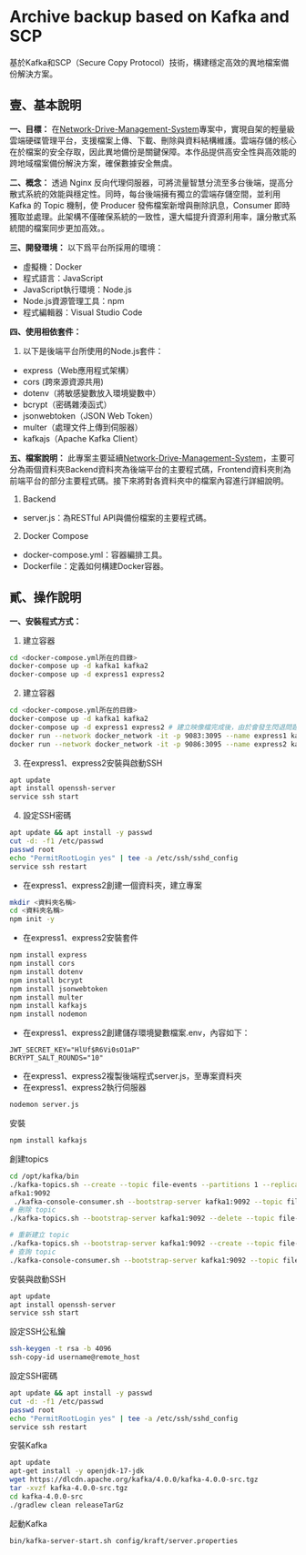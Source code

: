 # Archive backup based on Kafka and SCP

基於Kafka和SCP（Secure Copy Protocol）技術，構建穩定高效的異地檔案備份解決方案。

## 壹、基本說明
**一、目標：**
在[Network-Drive-Management-System](https://github.com/SonnySon-P/Network-Drive-Management-System)專案中，實現自架的輕量級雲端硬碟管理平台，支援檔案上傳、下載、刪除與資料結構維護。雲端存儲的核心在於檔案的安全存取，因此異地備份是關鍵保障。本作品提供高安全性與高效能的跨地域檔案備份解決方案，確保數據安全無虞。

**二、概念：**
透過 Nginx 反向代理伺服器，可將流量智慧分流至多台後端，提高分散式系統的效能與穩定性。同時，每台後端擁有獨立的雲端存儲空間，並利用 Kafka 的 Topic 機制，使 Producer 發佈檔案新增與刪除訊息，Consumer 即時獲取並處理。此架構不僅確保系統的一致性，還大幅提升資源利用率，讓分散式系統間的檔案同步更加高效。。

**三、開發環境：**
以下爲平台所採用的環境：
* 虛擬機：Docker
* 程式語言：JavaScript
* JavaScript執行環境：Node.js
* Node.js資源管理工具：npm
* 程式編輯器：Visual Studio Code

**四、使用相依套件：**
1. 以下是後端平台所使用的Node.js套件：
* express（Web應用程式架構）
* cors (跨來源資源共用)
* dotenv（將敏感變數放入環境變數中）
* bcrypt（密碼雜湊函式）
* jsonwebtoken（JSON Web Token）
* multer（處理文件上傳到伺服器）
* kafkajs（Apache Kafka Client）

**五、檔案說明：** 
此專案主要延續[Network-Drive-Management-System](https://github.com/SonnySon-P/Network-Drive-Management-System)，主要可分為兩個資料夾Backend資料夾為後端平台的主要程式碼，Frontend資料夾則為前端平台的部分主要程式碼。接下來將對各資料夾中的檔案內容進行詳細說明。
1. Backend
* server.js：為RESTful API與備份檔案的主要程式碼。

2. Docker Compose
* docker-compose.yml：容器編排工具。
* Dockerfile：定義如何構建Docker容器。

## 貳、操作說明
**一、安裝程式方式：** 
1. 建立容器
```bash
cd <docker-compose.yml所在的目錄>
docker-compose up -d kafka1 kafka2
docker-compose up -d express1 express2

```
2. 建立容器
```bash
cd <docker-compose.yml所在的目錄>
docker-compose up -d kafka1 kafka2
docker-compose up -d express1 express2 # 建立映像檔完成後，由於會發生閃退問題，請刪除express1、express2，在透過以下指令新增。
docker run --network docker_network -it -p 9083:3095 --name express1 kafka-express1
docker run --network docker_network -it -p 9086:3095 --name express2 kafka-express2
```
3. 在express1、express2安裝與啟動SSH
```bash
apt update
apt install openssh-server
service ssh start
```
4. 設定SSH密碼
```bash
apt update && apt install -y passwd
cut -d: -f1 /etc/passwd
passwd root
echo "PermitRootLogin yes" | tee -a /etc/ssh/sshd_config
service ssh restart
```
* 在express1、express2創建一個資料夾，建立專案
```bash
mkdir <資料夾名稱>
cd <資料夾名稱>
npm init -y
```
* 在express1、express2安裝套件
```bash
npm install express
npm install cors
npm install dotenv
npm install bcrypt
npm install jsonwebtoken
npm install multer
npm install kafkajs
npm install nodemon
```
* 在express1、express2創建儲存環境變數檔案.env，內容如下：
```.env
JWT_SECRET_KEY="HlUf$R6Vi0sO1aP"
BCRYPT_SALT_ROUNDS="10"
```
* 在express1、express2複製後端程式server.js，至專案資料夾
* 在express1、express2執行伺服器
```bash
nodemon server.js
```

安裝
```bash
npm install kafkajs
```
創建topics
```bash
cd /opt/kafka/bin
./kafka-topics.sh --create --topic file-events --partitions 1 --replication-factor 1 --bootstrap-server k
afka1:9092
 ./kafka-console-consumer.sh --bootstrap-server kafka1:9092 --topic file-events --from-beginning
# 刪除 topic
./kafka-topics.sh --bootstrap-server kafka1:9092 --delete --topic file-events

# 重新建立 topic
./kafka-topics.sh --bootstrap-server kafka1:9092 --create --topic file-events --partitions 1 --replication-factor 1
# 查詢 topic
./kafka-console-consumer.sh --bootstrap-server kafka1:9092 --topic file-events --from-beginning
```
安裝與啟動SSH
```bash
apt update
apt install openssh-server
service ssh start
```
設定SSH公私鑰
```bash
ssh-keygen -t rsa -b 4096
ssh-copy-id username@remote_host
```
設定SSH密碼
```bash
apt update && apt install -y passwd
cut -d: -f1 /etc/passwd
passwd root
echo "PermitRootLogin yes" | tee -a /etc/ssh/sshd_config
service ssh restart
```
安裝Kafka
```bash
apt update
apt-get install -y openjdk-17-jdk
wget https://dlcdn.apache.org/kafka/4.0.0/kafka-4.0.0-src.tgz
tar -xvzf kafka-4.0.0-src.tgz
cd kafka-4.0.0-src
./gradlew clean releaseTarGz
```
起動Kafka
```bash
bin/kafka-server-start.sh config/kraft/server.properties
```
